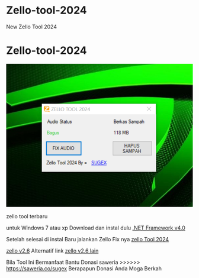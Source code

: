 # Zello-tool-2024
New Zello Tool 2024

# Zello-tool-2024
<img src="https://raw.githubusercontent.com/sugex/Zello-tool-2024/main/zello%20tool%202024.png" alt="Zello Tool 2024">

zello tool terbaru

untuk Windows 7 atau xp
Download dan instal dulu 
<a href="https://download.microsoft.com/download/9/5/A/95A9616B-7A37-4AF6-BC36-D6EA96C8DAAE/dotNetFx40_Full_x86_x64.exe">.NET Framework v4.0</a>

Setelah selesai di instal Baru jalankan Zello Fix nya
<a href="https://raw.githubusercontent.com/sugex/Zello-tool-2024/main/zello%20tool%202024.exe">zello Tool 2024</a>

<a href="https://my.zello.com/data/ZelloSetup.exe">zello v2.6</a>
Alternatif link <a href="https://file.download.io/windows/communications/chat-instant-messaging/zello/2.6.0.0/Zello-32-bit.exe">zello v2.6 lain</a>

Bila Tool Ini Bermanfaat Bantu Donasi saweria  >>>>>> https://saweria.co/sugex Berapapun Donasi Anda Moga Berkah

